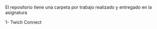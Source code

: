 El repositorio tiene una carpeta por trabajo realizado y entregado en la asignatura

1- Twich Connect
